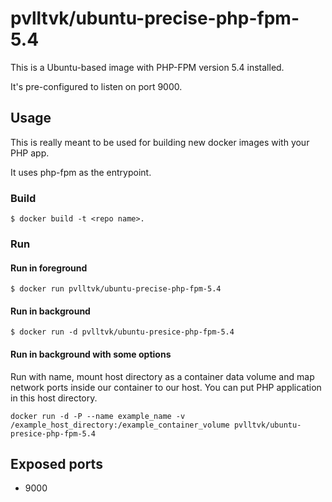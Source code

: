 # pvlltvk/ubuntu-precise-php-fpm-5.4

This is a Ubuntu-based image with PHP-FPM version 5.4 installed.

It's pre-configured to listen on port 9000.

## Usage

This is really meant to be used for building new docker images with
your PHP app.

It uses php-fpm as the entrypoint.

### Build

```
$ docker build -t <repo name>.
```
### Run

#### Run in foreground

```
$ docker run pvlltvk/ubuntu-precise-php-fpm-5.4
```

#### Run in background
```
$ docker run -d pvlltvk/ubuntu-presice-php-fpm-5.4
```

#### Run in background with some options

Run with name, mount host directory as a container data volume and map network ports inside our container to our host. You can put PHP application in this host directory. 
```
docker run -d -P --name example_name -v /example_host_directory:/example_container_volume pvlltvk/ubuntu-presice-php-fpm-5.4
```

## Exposed ports

* 9000
